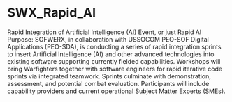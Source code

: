 # SWX_Rapid_AI
Rapid Integration of Artificial Intelligence (AI) Event, or just Rapid AI Purpose: SOFWERX, in collaboration with USSOCOM PEO-SOF Digital Applications (PEO-SDA), is conducting a series of rapid integration sprints to insert Artificial Intelligence (AI) and other advanced technologies into existing software supporting currently fielded capabilities. Workshops will bring Warfighters together with software engineers for rapid iterative code sprints via integrated teamwork. Sprints culminate with demonstration, assessment, and potential combat evaluation. Participants will include capability providers and current operational Subject Matter Experts (SMEs).
